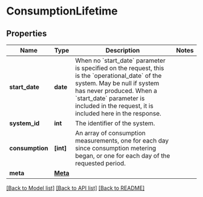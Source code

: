 # ConsumptionLifetime


## Properties
Name | Type | Description | Notes
------------ | ------------- | ------------- | -------------
**start_date** | **date** | When no &#x60;start_date&#x60; parameter is specified on the request, this is the &#x60;operational_date&#x60; of the system. May be null if system has never produced. When a &#x60;start_date&#x60; parameter is included in the request, it is included here in the response. | 
**system_id** | **int** | The identifier of the system. | 
**consumption** | **[int]** | An array of consumption measurements, one for each day since consumption metering began, or one for each day of the requested period. | 
**meta** | [**Meta**](Meta.md) |  | 

[[Back to Model list]](../README.md#documentation-for-models) [[Back to API list]](../README.md#documentation-for-api-endpoints) [[Back to README]](../README.md)


